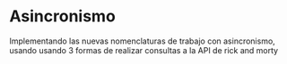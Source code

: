 # Asincronismo
Implementando las nuevas nomenclaturas de trabajo con asincronismo, usando usando 3 formas de realizar consultas a la API de rick and morty
